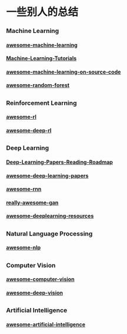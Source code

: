 # 一些别人的总结

### Machine Learning
#### [awesome-machine-learning](https://github.com/josephmisiti/awesome-machine-learning)
#### [Machine-Learning-Tutorials](https://github.com/ujjwalkarn/Machine-Learning-Tutorials)
#### [awesome-machine-learning-on-source-code](https://github.com/src-d/awesome-machine-learning-on-source-code)
#### [awesome-random-forest](https://github.com/kjw0612/awesome-random-forest)

##

### Reinforcement Learning
#### [awesome-rl](https://github.com/aikorea/awesome-rl)
#### [awesome-deep-rl](https://github.com/tigerneil/awesome-deep-rl)

##

### Deep Learning
#### [Deep-Learning-Papers-Reading-Roadmap](https://github.com/songrotek/Deep-Learning-Papers-Reading-Roadmap)
#### [awesome-deep-learning-papers](https://github.com/terryum/awesome-deep-learning-papers)
#### [awesome-rnn](https://github.com/kjw0612/awesome-rnn)
#### [really-awesome-gan](https://github.com/nightrome/really-awesome-gan)
#### [awesome-deeplearning-resources](https://github.com/endymecy/awesome-deeplearning-resources)

##

### Natural Language Processing
#### [awesome-nlp](https://github.com/keon/awesome-nlp)

##

### Computer Vision
#### [awesome-computer-vision](https://github.com/jbhuang0604/awesome-computer-vision)
#### [awesome-deep-vision](https://github.com/kjw0612/awesome-deep-vision)

##

### Artificial Intelligence
#### [awesome-artificial-intelligence](https://github.com/owainlewis/awesome-artificial-intelligence)

